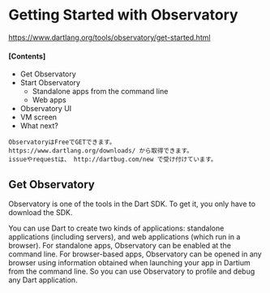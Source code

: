 # Getting Started with Observatory
https://www.dartlang.org/tools/observatory/get-started.html



#### [Contents]
* Get Observatory
* Start Observatory
  * Standalone apps from the command line
  * Web apps
* Observatory UI
* VM screen
* What next?

```
ObservatoryはFreeでGETできます。
https://www.dartlang.org/downloads/ から取得できます。
issueやrequestは、 http://dartbug.com/new で受け付けています。
```

## Get Observatory
Observatory is one of the tools in the Dart SDK. To get it, you only have to download the SDK.

You can use Dart to create two kinds of applications: standalone applications (including servers), and web applications (which run in a browser). For standalone apps, Observatory can be enabled at the command line. For browser-based apps, Observatory can be opened in any browser using information obtained when launching your app in Dartium from the command line. So you can use Observatory to profile and debug any Dart application.
